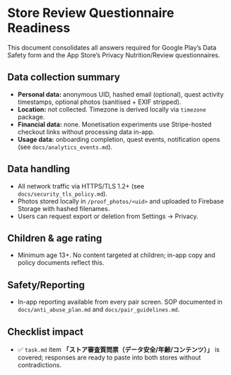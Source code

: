 # Store Review Questionnaire Readiness

This document consolidates all answers required for Google Play’s Data Safety form and the App Store’s Privacy Nutrition/Review questionnaires.

## Data collection summary
- **Personal data:** anonymous UID, hashed email (optional), quest activity timestamps, optional photos (sanitised + EXIF stripped).
- **Location:** not collected. Timezone is derived locally via `timezone` package.
- **Financial data:** none. Monetisation experiments use Stripe-hosted checkout links without processing data in-app.
- **Usage data:** onboarding completion, quest events, notification opens (see `docs/analytics_events.md`).

## Data handling
- All network traffic via HTTPS/TLS 1.2+ (see `docs/security_tls_policy.md`).
- Photos stored locally in `/proof_photos/<uid>` and uploaded to Firebase Storage with hashed filenames.
- Users can request export or deletion from Settings → Privacy.

## Children & age rating
- Minimum age 13+. No content targeted at children; in-app copy and policy documents reflect this.

## Safety/Reporting
- In-app reporting available from every pair screen. SOP documented in `docs/anti_abuse_plan.md` and `docs/pair_guidelines.md`.

## Checklist impact
- ✅ `task.md` item **「ストア審査質問票（データ安全/年齢/コンテンツ）」** is covered; responses are ready to paste into both stores without contradictions.
